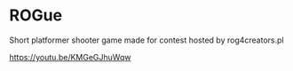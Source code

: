 # ROGue
Short platformer shooter game made for contest hosted by rog4creators.pl

https://youtu.be/KMGeGJhuWqw
